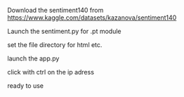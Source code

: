 Download the sentiment140 from https://www.kaggle.com/datasets/kazanova/sentiment140

Launch the sentiment.py for .pt module

set the file directory for html etc.

launch the app.py

click with ctrl on the ip adress

ready to use

